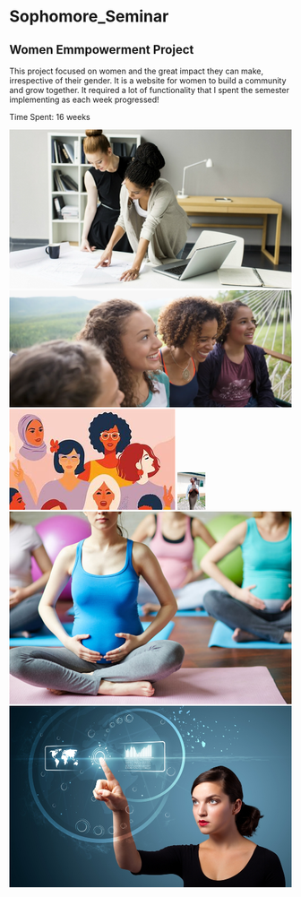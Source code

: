# Sophomore_Seminar
## Women Emmpowerment Project
This project focused on women and the great impact they can make, irrespective of their gender. It is a website for women to build a community and grow together.
It required a lot of functionality that I spent the semester implementing as each week progressed!

Time Spent: 16 weeks

<img src ='images/business-women2.jpg'/>
<img src ='images/Wome_smiling'/>
<img src ='images/Website picture.jpg'/>
<img src ='images/IMG_0204.jpg' width='50px'/>
<img src ='images/pregnant-women.jpg'/>
<img src ='images/woman-tech1.jpg'/>
